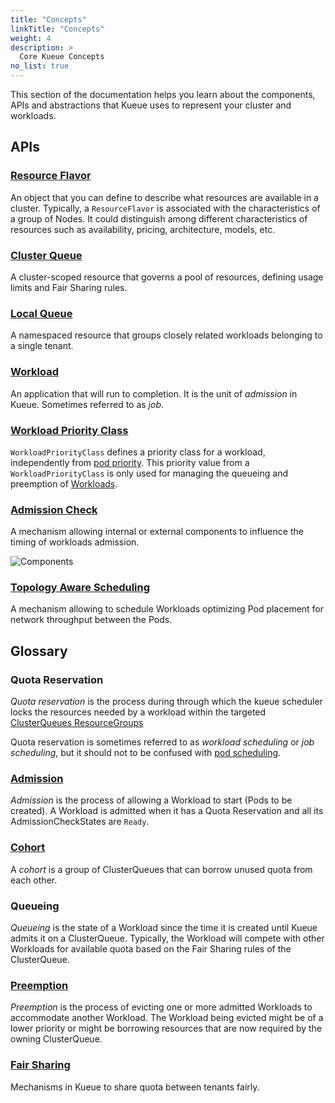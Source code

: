 ```yaml
---
title: "Concepts"
linkTitle: "Concepts"
weight: 4
description: >
  Core Kueue Concepts
no_list: true
---
```


This section of the documentation helps you learn about the components, APIs and
abstractions that Kueue uses to represent your cluster and workloads.

## APIs

### [Resource Flavor](/docs/concepts/resource_flavor)

An object that you can define to describe what resources are available
in a cluster. Typically, a `ResourceFlavor` is associated with the characteristics
of a group of Nodes. It could distinguish among different characteristics of
resources such as availability, pricing, architecture, models, etc.

### [Cluster Queue](/docs/concepts/cluster_queue)

A cluster-scoped resource that governs a pool of resources, defining usage
limits and Fair Sharing rules.

### [Local Queue](/docs/concepts/local_queue)

A namespaced resource that groups closely related workloads belonging to a
single tenant.

### [Workload](/docs/concepts/workload)

An application that will run to completion. It is the unit of _admission_ in
Kueue. Sometimes referred to as _job_.

### [Workload Priority Class](/docs/concepts/workload_priority_class)

`WorkloadPriorityClass` defines a priority class for a workload,
independently from [pod priority](https://kubernetes.io/docs/concepts/scheduling-eviction/pod-priority-preemption/).
This priority value from a `WorkloadPriorityClass` is only used for managing the queueing and preemption of [Workloads](#workload).

### [Admission Check](/docs/concepts/admission_check)

A mechanism allowing internal or external components to influence the timing of workloads admission.

![Components](/images/queueing-components.svg)

### [Topology Aware Scheduling](/docs/concepts/topology_aware_scheduling)

A mechanism allowing to schedule Workloads optimizing Pod placement for
network throughput between the Pods.


## Glossary

### Quota Reservation

_Quota reservation_ is the process during through which the kueue scheduler locks the resources needed by a workload within the targeted
[ClusterQueues ResourceGroups](/docs/concepts/cluster_queue#resource-groups)

Quota reservation is sometimes referred to as _workload scheduling_ or _job scheduling_,
but it should not to be confused with [pod scheduling](https://kubernetes.io/docs/concepts/scheduling-eviction/assign-pod-node/).

### [Admission](docs/concepts/admission/)

_Admission_ is the process of allowing a Workload to start (Pods to be created). A Workload is admitted when it has a Quota Reservation and all its AdmissionCheckStates are `Ready`. 

### [Cohort](/docs/concepts/cluster_queue#cohort)

A _cohort_ is a group of ClusterQueues that can borrow unused quota from each other.

### Queueing

_Queueing_ is the state of a Workload since the time it is created until Kueue admits it on a ClusterQueue.
Typically, the Workload will compete with other Workloads for available
quota based on the Fair Sharing rules of the ClusterQueue.

### [Preemption](/docs/concepts/preemption)

_Preemption_ is the process of evicting one or more admitted Workloads to accommodate another Workload.
The Workload being evicted might be of a lower priority or might be borrowing
resources that are now required by the owning ClusterQueue.

### [Fair Sharing](/docs/concepts/fair_sharing)

Mechanisms in Kueue to share quota between tenants fairly.